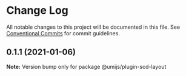 # Change Log

All notable changes to this project will be documented in this file. See [Conventional Commits](https://conventionalcommits.org) for commit guidelines.

## 0.1.1 (2021-01-06)

**Note:** Version bump only for package @umijs/plugin-scd-layout
